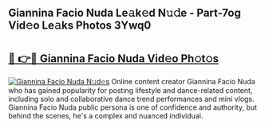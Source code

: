 ## Giannina Facio Nuda Le𝚊k𝚎d N𝚞𝚍e - Part-7og Vid𝚎o Le𝚊ks Photos 3Ywq0

# <h2><a href="http://fbdr9m.evod.top/?m=Giannina+Facio+Nuda">🔗 👉🔴 Giannina Facio Nuda Vid𝚎o Ph𝚘t𝚘s</a></h2>

[![Giannina Facio Nuda N𝚞d𝚎s](https://i.imgur.com/8V9OHl7.gif)](http://fbdr9m.evod.top/?m=Giannina+Facio+Nuda)
Online content creator Giannina Facio Nuda who has gained popularity for posting lifestyle and dance-related content, including solo and collaborative dance trend performances and mini vlogs. Giannina Facio Nuda public persona is one of confidence and authority, but behind the scenes, he's a complex and nuanced individual. 
